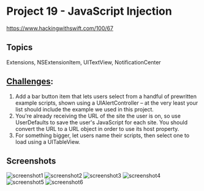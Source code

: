 # Project 19 - JavaScript Injection

https://www.hackingwithswift.com/100/67

## Topics
Extensions, NSExtensionItem, UITextView, NotificationCenter

## [Challenges](https://www.hackingwithswift.com/read/19/8/wrap-up):
1. Add a bar button item that lets users select from a handful of prewritten example scripts, shown using a UIAlertController – at the very least your list should include the example we used in this project.
2. You're already receiving the URL of the site the user is on, so use UserDefaults to save the user's JavaScript for each site. You should convert the URL to a URL object in order to use its host property.
3. For something bigger, let users name their scripts, then select one to load using a UITableView.

## Screenshots

![screenshot1](screenshots/Screenshot1.png)
![screenshot2](screenshots/Screenshot2.png)
![screenshot3](screenshots/Screenshot3.png)
![screenshot4](screenshots/Screenshot4.png)
![screenshot5](screenshots/Screenshot5.png)
![screenshot6](screenshots/Screenshot6.png)
